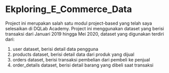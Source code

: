 # Ekploring_E_Commerce_Data

Project ini merupakan salah satu modul project-based yang telah saya selesaikan di DQLab Academy. Project ini menggunakan dataset yang berisi transaksi dari Januari 2019 hingga Mei 2020, dataset yang digunakan terdiri dari:
1.  user dataset, berisi detail data pengguna 
2. products dataset, berisi detail data dari produk yang dijual
3. orders dataset, berisi transaksi pembelian dari pembeli ke penjual 
4. order_details dataset, berisi detail barang yang dibeli saat transaksi


    

